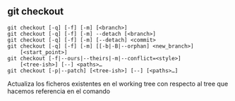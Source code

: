 ##  git checkout

	git checkout [-q] [-f] [-m] [<branch>]
	git checkout [-q] [-f] [-m] --detach [<branch>]
	git checkout [-q] [-f] [-m] [--detach] <commit>
	git checkout [-q] [-f] [-m] [[-b|-B|--orphan] <new_branch>] 
		[<start_point>]
	git checkout [-f|--ours|--theirs|-m|--conflict=<style>] 
		[<tree-ish>] [--] <paths>…​
	git checkout [-p|--patch] [<tree-ish>] [--] [<paths>…​]

Actualiza los ficheros existentes en el working tree con respecto al tree que hacemos referencia en el comando